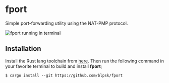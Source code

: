 # fport
Simple port-forwarding utility using the NAT-PMP protocol.

![fport running in terminal](https://user-images.githubusercontent.com/50334482/178799973-48031f5b-eb96-41c2-9ea4-a980f730b2d2.png)

## Installation
Install the Rust lang toolchain from [here](https://www.rust-lang.org/learn/get-started).
Then run the following command in your favorite terminal to build and install **fport**;

```shell
$ cargo install --git https://github.com/blpsk/fport
```
